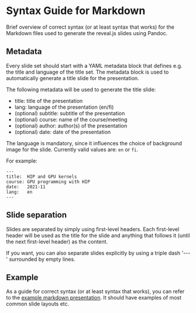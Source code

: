 # Syntax Guide for Markdown

Brief overview of correct syntax (or at least syntax that works) for the
Markdown files used to generate the reveal.js slides using Pandoc.

## Metadata

Every slide set should start with a YAML metadata block that defines e.g. the
title and language of the title set. The metadata block is used to
automatically generate a title slide for the presentation.

The following metadata will be used to generate the title slide:
- title: title of the presentation
- lang: language of the presentation (en/fi)
- (optional) subtitle: subtitle of the presentation
- (optional) course: name of the course/meeting
- (optional) author: author(s) of the presentation
- (optional) date: date of the presentation

The language is mandatory, since it influences the choice of background image
for the slide. Currently valid values are: `en` or `fi`.

For example:
```
---
title:  HIP and GPU kernels
course: GPU programming with HIP
date:   2021-11
lang:   en
---
```

## Slide separation

Slides are separated by simply using first-level headers. Each first-level
header will be used as the title for the slide and anything that follows it
(until the next first-level header) as the content.

If you want, you can also separate slides explicitly by using a triple dash
'---' surrounded by empty lines.

## Example

As a guide for correct syntax (or at least syntax that works), you can refer
to the [example markdown presentation](../example.md). It should have examples
of most common slide layouts etc.
